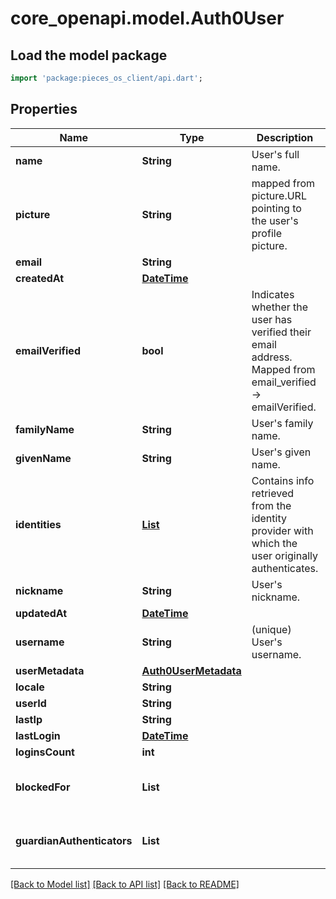 # core_openapi.model.Auth0User

## Load the model package
```dart
import 'package:pieces_os_client/api.dart';
```

## Properties
Name | Type | Description | Notes
------------ | ------------- | ------------- | -------------
**name** | **String** |  User's full name. | [optional] 
**picture** | **String** | mapped from picture.URL pointing to the user's profile picture.  | [optional] 
**email** | **String** |  | [optional] 
**createdAt** | [**DateTime**](DateTime.md) |  | [optional] 
**emailVerified** | **bool** | Indicates whether the user has verified their email address. Mapped from email_verified -> emailVerified. | [optional] 
**familyName** | **String** | User's family name. | [optional] 
**givenName** | **String** | User's given name.  | [optional] 
**identities** | [**List<Auth0Identity>**](Auth0Identity.md) | Contains info retrieved from the identity provider with which the user originally authenticates. | [optional] [default to const []]
**nickname** | **String** | User's nickname.  | [optional] 
**updatedAt** | [**DateTime**](DateTime.md) |  | [optional] 
**username** | **String** |  (unique) User's username.   | [optional] 
**userMetadata** | [**Auth0UserMetadata**](Auth0UserMetadata.md) |  | [optional] 
**locale** | **String** |  | [optional] 
**userId** | **String** |  | [optional] 
**lastIp** | **String** |  | [optional] 
**lastLogin** | [**DateTime**](DateTime.md) |  | [optional] 
**loginsCount** | **int** |  | [optional] 
**blockedFor** | **List<String>** |  | [optional] [default to const []]
**guardianAuthenticators** | **List<String>** |  | [optional] [default to const []]

[[Back to Model list]](../README.md#documentation-for-models) [[Back to API list]](../README.md#documentation-for-api-endpoints) [[Back to README]](../README.md)


